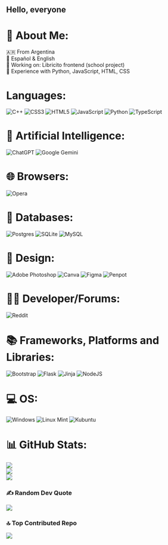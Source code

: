 ## Hello, everyone

<!--
**chocolattito/chocolattito** is a ✨ _special_ ✨ repository because its `README.md` (this file) appears on your GitHub profile.

Here are some ideas to get you started:

- 🔭 I’m currently working on ...
- 🌱 I’m currently learning ...
- 👯 I’m looking to collaborate on ...
- 🤔 I’m looking for help with ...
- 💬 Ask me about ...
- 📫 How to reach me: ...
- 😄 Pronouns: ...
- ⚡ Fun fact: ...
-->

# 💫 About Me:
🇦🇷 From Argentina<br>💬 Español & English<br>🔭 Working on: Libricito frontend (school project)<br>🌱 Experience with Python, JavaScript, HTML, CSS

# Languages:
![C++](https://img.shields.io/badge/c++-%2300599C.svg?style=for-the-badge&logo=c%2B%2B&logoColor=white) ![CSS3](https://img.shields.io/badge/css3-%231572B6.svg?style=for-the-badge&logo=css3&logoColor=white) ![HTML5](https://img.shields.io/badge/html5-%23E34F26.svg?style=for-the-badge&logo=html5&logoColor=white)  ![JavaScript](https://img.shields.io/badge/javascript-%23323330.svg?style=for-the-badge&logo=javascript&logoColor=%23F7DF1E) ![Python](https://img.shields.io/badge/python-3670A0?style=for-the-badge&logo=python&logoColor=ffdd54) ![TypeScript](https://img.shields.io/badge/typescript-%23007ACC.svg?style=for-the-badge&logo=typescript&logoColor=white) 

# 🤖 Artificial Intelligence:
![ChatGPT](https://img.shields.io/badge/chatGPT-74aa9c?style=for-the-badge&logo=openai&logoColor=white) ![Google Gemini](https://img.shields.io/badge/google%20gemini-8E75B2?style=for-the-badge&logo=google%20gemini&logoColor=white)
# 🌐 Browsers:
![Opera](https://img.shields.io/badge/Opera-FF1B2D?style=for-the-badge&logo=Opera&logoColor=white) 

# 💾 Databases:
![Postgres](https://img.shields.io/badge/postgres-%23316192.svg?style=for-the-badge&logo=postgresql&logoColor=white) 	![SQLite](https://img.shields.io/badge/sqlite-%2307405e.svg?style=for-the-badge&logo=sqlite&logoColor=white) ![MySQL](https://img.shields.io/badge/mysql-4479A1.svg?style=for-the-badge&logo=mysql&logoColor=white)

# 🎨 Design:
![Adobe Photoshop](https://img.shields.io/badge/adobe%20photoshop-%2331A8FF.svg?style=for-the-badge&logo=adobe%20photoshop&logoColor=white) ![Canva](https://img.shields.io/badge/Canva-%2300C4CC.svg?style=for-the-badge&logo=Canva&logoColor=white) ![Figma](https://img.shields.io/badge/figma-%23F24E1E.svg?style=for-the-badge&logo=figma&logoColor=white) ![Penpot](https://img.shields.io/badge/penpot-%23FFFFFF.svg?style=for-the-badge&logo=penpot&logoColor=black)

# 🧑‍💻 Developer/Forums:
![Reddit](https://img.shields.io/badge/Reddit-%23FF4500.svg?style=for-the-badge&logo=Reddit&logoColor=white)

# 📚 Frameworks, Platforms and Libraries:
![Bootstrap](https://img.shields.io/badge/bootstrap-%238511FA.svg?style=for-the-badge&logo=bootstrap&logoColor=white) ![Flask](https://img.shields.io/badge/flask-%23000.svg?style=for-the-badge&logo=flask&logoColor=white) ![Jinja](https://img.shields.io/badge/jinja-white.svg?style=for-the-badge&logo=jinja&logoColor=black) ![NodeJS](https://img.shields.io/badge/node.js-6DA55F?style=for-the-badge&logo=node.js&logoColor=white)

# 💻 OS:
![Windows](https://img.shields.io/badge/Windows-0078D6?style=for-the-badge&logo=windows&logoColor=white) ![Linux Mint](https://img.shields.io/badge/Linux%20Mint-87CF3E?style=for-the-badge&logo=Linux%20Mint&logoColor=white) ![Kubuntu](https://img.shields.io/badge/-KUbuntu-%230079C1?style=for-the-badge&logo=kubuntu&logoColor=white)
# 📊 GitHub Stats:
![](https://github-readme-stats.vercel.app/api?username=chocolattito&theme=great-gatsby&hide_border=true&include_all_commits=false&count_private=false)<br/>
![](https://github-readme-streak-stats.herokuapp.com/?user=chocolattito&theme=great-gatsby&hide_border=true)<br/>
![](https://github-readme-stats.vercel.app/api/top-langs/?username=chocolattito&theme=great-gatsby&hide_border=true&include_all_commits=false&count_private=false&layout=compact)

### ✍️ Random Dev Quote
![](https://quotes-github-readme.vercel.app/api?type=horizontal&theme=tokyonight)

### 🔝 Top Contributed Repo
![](https://github-contributor-stats.vercel.app/api?username=chocolattito&limit=5&theme=dark&combine_all_yearly_contributions=true)

  
<!-- Proudly created with GPRM ( https://gprm.itsvg.in ) -->
